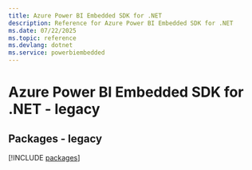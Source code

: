 ```yaml
---
title: Azure Power BI Embedded SDK for .NET
description: Reference for Azure Power BI Embedded SDK for .NET
ms.date: 07/22/2025
ms.topic: reference
ms.devlang: dotnet
ms.service: powerbiembedded
---
```

# Azure Power BI Embedded SDK for .NET - legacy
## Packages - legacy
[!INCLUDE [packages](power-bi-embedded-index.md)]